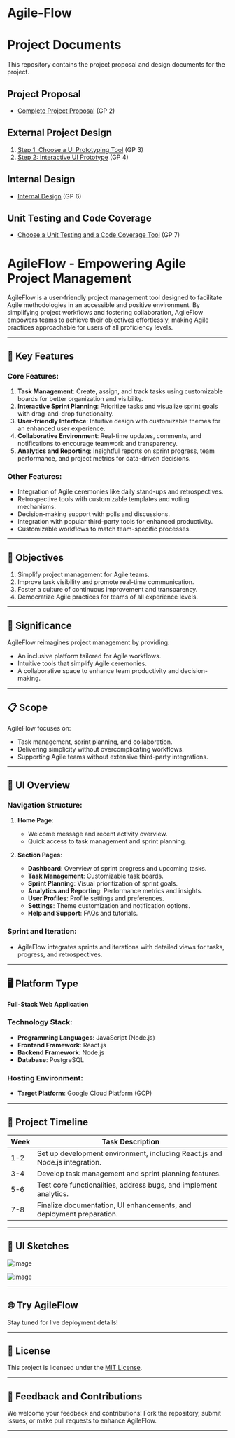 # Agile-Flow

# Project Documents

This repository contains the project proposal and design documents for the project.

## Project Proposal

- [Complete Project Proposal](https://docs.google.com/document/d/1Swa7kZGK9ulw_U5rvcR2Vi8A_wAhHmlRGqULhUcWrg4/edit?usp=sharing) (GP 2)

## External Project Design

1. [Step 1: Choose a UI Prototyping Tool](https://docs.google.com/document/d/1sbtgeHO1Qp-vuT2x6l6yMPO8Uv3OLuTmsLwc93AOGck/edit?usp=sharing) (GP 3)
2. [Step 2: Interactive UI Prototype](https://docs.google.com/document/d/1MYpiOOoyijMMJB5jrOtYecsUlba5C-x4JKqO-0f1IdI/edit?usp=sharing) (GP 4)

## Internal Design

- [Internal Design](https://docs.google.com/document/d/1YM1cjXjcl3D3TMoyNQTDCJ7HQz5VIynJUZxpSqcHmno/edit?usp=sharing) (GP 6)

## Unit Testing and Code Coverage

- [Choose a Unit Testing and a Code Coverage Tool](https://docs.google.com/document/d/1yEkcfDldDzZL0QHcgDj9Zk3okTM9jPvPoVS3_T2UaHk/edit?usp=sharing) (GP 7)


# AgileFlow - Empowering Agile Project Management

AgileFlow is a user-friendly project management tool designed to facilitate Agile methodologies in an accessible and positive environment. By simplifying project workflows and fostering collaboration, AgileFlow empowers teams to achieve their objectives effortlessly, making Agile practices approachable for users of all proficiency levels.

---

## 🚀 Key Features
### Core Features:
1. **Task Management**: Create, assign, and track tasks using customizable boards for better organization and visibility.
2. **Interactive Sprint Planning**: Prioritize tasks and visualize sprint goals with drag-and-drop functionality.
3. **User-friendly Interface**: Intuitive design with customizable themes for an enhanced user experience.
4. **Collaborative Environment**: Real-time updates, comments, and notifications to encourage teamwork and transparency.
5. **Analytics and Reporting**: Insightful reports on sprint progress, team performance, and project metrics for data-driven decisions.

### Other Features:
- Integration of Agile ceremonies like daily stand-ups and retrospectives.
- Retrospective tools with customizable templates and voting mechanisms.
- Decision-making support with polls and discussions.
- Integration with popular third-party tools for enhanced productivity.
- Customizable workflows to match team-specific processes.

---

## 📜 Objectives
1. Simplify project management for Agile teams.
2. Improve task visibility and promote real-time communication.
3. Foster a culture of continuous improvement and transparency.
4. Democratize Agile practices for teams of all experience levels.

---

## 🌟 Significance
AgileFlow reimagines project management by providing:
- An inclusive platform tailored for Agile workflows.
- Intuitive tools that simplify Agile ceremonies.
- A collaborative space to enhance team productivity and decision-making.

---

## 📋 Scope
AgileFlow focuses on:
- Task management, sprint planning, and collaboration.
- Delivering simplicity without overcomplicating workflows.
- Supporting Agile teams without extensive third-party integrations.

---

## 🎨 UI Overview
### Navigation Structure:
1. **Home Page**:
   - Welcome message and recent activity overview.
   - Quick access to task management and sprint planning.

2. **Section Pages**:
   - **Dashboard**: Overview of sprint progress and upcoming tasks.
   - **Task Management**: Customizable task boards.
   - **Sprint Planning**: Visual prioritization of sprint goals.
   - **Analytics and Reporting**: Performance metrics and insights.
   - **User Profiles**: Profile settings and preferences.
   - **Settings**: Theme customization and notification options.
   - **Help and Support**: FAQs and tutorials.

### Sprint and Iteration:
- AgileFlow integrates sprints and iterations with detailed views for tasks, progress, and retrospectives.

---

## 🖥️ Platform Type
**Full-Stack Web Application**

### Technology Stack:
- **Programming Languages**: JavaScript (Node.js)
- **Frontend Framework**: React.js
- **Backend Framework**: Node.js
- **Database**: PostgreSQL

### Hosting Environment:
- **Target Platform**: Google Cloud Platform (GCP)

---

## 📅 Project Timeline
| **Week** | **Task Description**                     |
|----------|-----------------------------------------|
| 1-2      | Set up development environment, including React.js and Node.js integration. |
| 3-4      | Develop task management and sprint planning features. |
| 5-6      | Test core functionalities, address bugs, and implement analytics. |
| 7-8      | Finalize documentation, UI enhancements, and deployment preparation. |

---

## 📌 UI Sketches
![image](https://github.com/user-attachments/assets/c5c7a175-b571-4106-ac25-f067cfd0d00b)

![image](https://github.com/user-attachments/assets/77e10d11-3bfc-43e2-a66d-d2e4243973ed)

---

## 🌐 Try AgileFlow
Stay tuned for live deployment details!

---

## 📜 License
This project is licensed under the [MIT License](LICENSE).

---

## 💬 Feedback and Contributions
We welcome your feedback and contributions! Fork the repository, submit issues, or make pull requests to enhance AgileFlow.

---



